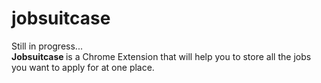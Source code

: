 # jobsuitcase
Still in progress... <br />
<strong >Jobsuitcase </strong>is a Chrome Extension that will help you to store all the jobs you want to apply for at one place. <br />
